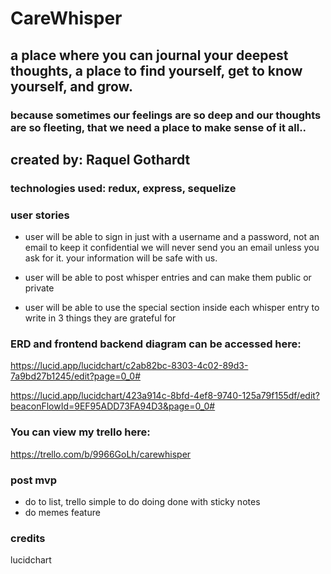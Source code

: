 # CareWhisper 
## a place where you can journal your deepest thoughts, a place to find yourself, get to know yourself, and grow. 

### because sometimes our feelings are so deep and our thoughts are so fleeting, that we need a place to make sense of it all.. 

## created by: Raquel Gothardt 

### technologies used: redux, express, sequelize 


### user stories
- user will be able to sign in just with a username and a password, not an email to keep it confidential we will never send you an email unless you ask for it. your information will be safe with us.

- user will be able to post whisper entries and can make them public or private

- user will be able to use the special section inside each whisper entry to write in 3 things they are grateful for 



 
### ERD and frontend backend diagram can be accessed here:

https://lucid.app/lucidchart/c2ab82bc-8303-4c02-89d3-7a9bd27b1245/edit?page=0_0#

https://lucid.app/lucidchart/423a914c-8bfd-4ef8-9740-125a79f155df/edit?beaconFlowId=9EF95ADD73FA94D3&page=0_0#

### You can view my trello here:
https://trello.com/b/9966GoLh/carewhisper

### post mvp
- do to list, trello simple to do doing done with sticky notes
- do memes feature

### credits
lucidchart